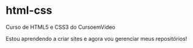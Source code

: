 # html-css
 Curso de HTML5 e CSS3 do CursoemVideo

 Estou aprendendo a criar sites e agora vou gerenciar meus 
 repositórios!
